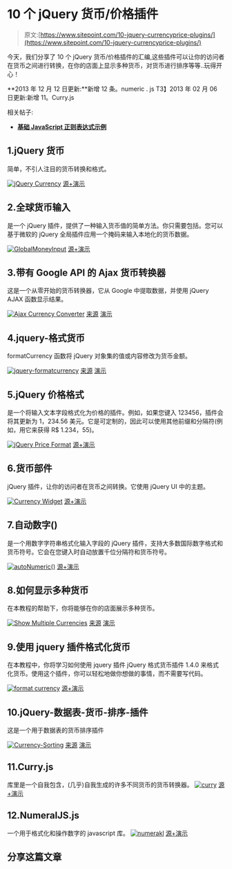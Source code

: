 # 10 个 jQuery 货币/价格插件

> 原文:[https://www.sitepoint.com/10-jquery-currencyprice-plugins/](https://www.sitepoint.com/10-jquery-currencyprice-plugins/)

今天，我们分享了 10 个 jQuery 货币/价格插件的汇编,这些插件可以让你的访问者在货币之间进行转换，在你的店面上显示多种货币，对货币进行排序等等..玩得开心！

**2013 年 12 月 12 日更新:**新增 12 条。numeric . js
T3】2013 年 02 月 06 日更新:新增 11。Curry.js

相关帖子:

*   [**基础 JavaScript 正则表达式示例**](http://www.jquery4u.com/javascript/basic-javascript-regular-expression/)

## 1.jQuery 货币

简单，不引人注目的货币转换和格式。

 [![jQuery Currency](../Images/4d090199817bfe32426a4db55568826e.png)](http://dev7studios.com/demo/jquery-currency/) 
[源+演示](http://dev7studios.com/demo/jquery-currency/)

## 2.全球货币输入

是一个 jQuery 插件，提供了一种输入货币值的简单方法。你只需要包括。您可以基于微软的 jQuery 全局插件应用一个掩码来输入本地化的货币数据。

 [![GlobalMoneyInput](../Images/54bb1d4fb23947c47c366061cfdc28ec.png)](http://www.renanviegas.com.br/dev/jquery/globalmoneyinput/index.html) 
[源+演示](http://www.renanviegas.com.br/dev/jquery/globalmoneyinput/index.html)

## 3.带有 Google API 的 Ajax 货币转换器

这是一个从零开始的货币转换器，它从 Google 中提取数据，并使用 jQuery AJAX 函数显示结果。

 [![Ajax Currency Converter](../Images/38fdb04b55da58b1f3c64988907bc674.png)](http://www.techmug.com/ajax-currency-converter-with-google-api/) 
[来源](http://www.techmug.com/ajax-currency-converter-with-google-api/)
[演示](http://www.techmug.com/demo/currency-converter/)

## 4.jquery-格式货币

formatCurrency 函数将 jQuery 对象集的值或内容修改为货币金额。

 [![jquery-formatcurrency](../Images/4fdbb3336310466ae954d907a31969a5.png)](http://code.google.com/p/jquery-formatcurrency/wiki/Usage) 
[来源](http://code.google.com/p/jquery-formatcurrency/wiki/Usage)
[演示](http://www.bendewey.com/code/formatCurrency/demo/)

## 5.jQuery 价格格式

是一个将输入文本字段格式化为价格的插件。例如，如果您键入 123456，插件会将其更新为 1，234.56 美元。它是可定制的，因此可以使用其他前缀和分隔符(例如，用它来获得 R$ 1.234，55)。

 [![jQuery Price Format](../Images/a861d0e15ba7e37dd36ffad7f9e821bd.png)](http://jquerypriceformat.com/#examples) 
[源+演示](http://jquerypriceformat.com/#examples)

## 6.货币部件

jQuery 插件，让你的访问者在货币之间转换。它使用 jQuery UI 中的主题。

 [![Currency Widget](../Images/03d314a3305dffead7896a81d2a4d474.png)](http://kabo.nu/currency_widget/) 
[源+演示](http://kabo.nu/currency_widget/)

## 7.自动数字()

是一个用数字字符串格式化输入字段的 jQuery 插件，支持大多数国际数字格式和货币符号。它会在您键入时自动放置千位分隔符和货币符号。

 [![autoNumeric()](../Images/428f8494bc2be478495379ae1f3b75c4.png)](http://www.decorplanit.com/plugin/) 
[源+演示](http://www.decorplanit.com/plugin/)

## 8.如何显示多种货币

在本教程的帮助下，你将能够在你的店面展示多种货币。

 [![Show Multiple Currencies](../Images/a350580c16ea84422aec5ab33dd7940e.png)](http://wiki.shopify.com/How_to_Show_Multiple_Currencies#Demo_shops) 
[来源](http://wiki.shopify.com/How_to_Show_Multiple_Currencies#Demo_shops)
[演示](http://gusikowski-inc5583.myshopify.com/)

## 9.使用 jquery 插件格式化货币

在本教程中，你将学习如何使用 jquery 插件 jQuery 格式货币插件 1.4.0 来格式化货币。使用这个插件，你可以轻松地做你想做的事情，而不需要写代码。

 [![format currency](../Images/7074d6792a73b6229cb1e1306ec41c88.png)](http://nice-tutorials.blogspot.com/2011/04/format-currency-using-jquery-plugin.html) 
[源+演示](http://nice-tutorials.blogspot.com/2011/04/format-currency-using-jquery-plugin.html)

## 10.jQuery-数据表-货币-排序-插件

这是一个用于数据表的货币排序插件

 [![Currency-Sorting](../Images/8adb638f9566acf3651a5e6662fa9d22.png)](https://github.com/jpgrace/jQuery-dataTables-Currency-Sorting-Plugin) 
[来源](https://github.com/jpgrace/jQuery-dataTables-Currency-Sorting-Plugin)
[演示](http://datatables.net/forums/discussion/2436/currency-sorting-example/p1)

## 11.Curry.js

库里是一个自我包含，(几乎)自我生成的许多不同货币的货币转换器。
[![curry](../Images/6c8855f16e267534957ddb61799d7a25.png)](http://curry.netyou.co.il/demo/) 
[源+演示](http://curry.netyou.co.il/demo/)

## 12.NumeralJS.js

一个用于格式化和操作数字的 javascript 库。
[![numerakl](../Images/ea075840557540240d3142059a7f1440.png)](http://numeraljs.com) 
[源+演示](http://numeraljs.com)

## 分享这篇文章